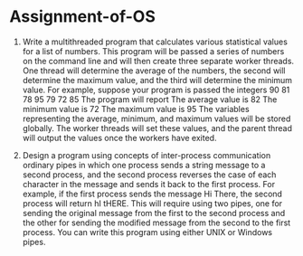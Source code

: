 # Assignment-of-OS

1. Write a multithreaded program that calculates various statistical values for a list of numbers. This program will be passed a series of numbers on the command line and will then create three separate worker threads. One thread will determine the average of the numbers, the second will determine the maximum value, and the third will determine the minimum value. For example, suppose your program is passed the integers  90 81 78 95 79 72 85 The program will report The average value is 82 The minimum value is 72 The maximum value is 95  The variables representing the average, minimum, and maximum values will be stored globally. The worker threads will set these values, and the parent thread will output the values once the workers have exited. 
 
 
2. Design a program using concepts of inter-process communication ordinary pipes in which one process sends a string message to a second process, and the second process reverses the case of each character in the message and sends it back to the first process. For example, if the first process sends the message Hi There, the second process will return hI tHERE. This will require using two pipes, one for sending the original message from the first to the second process and the other for sending the modified message from the second to the first process. You can write this program using either UNIX or Windows pipes.  
 
